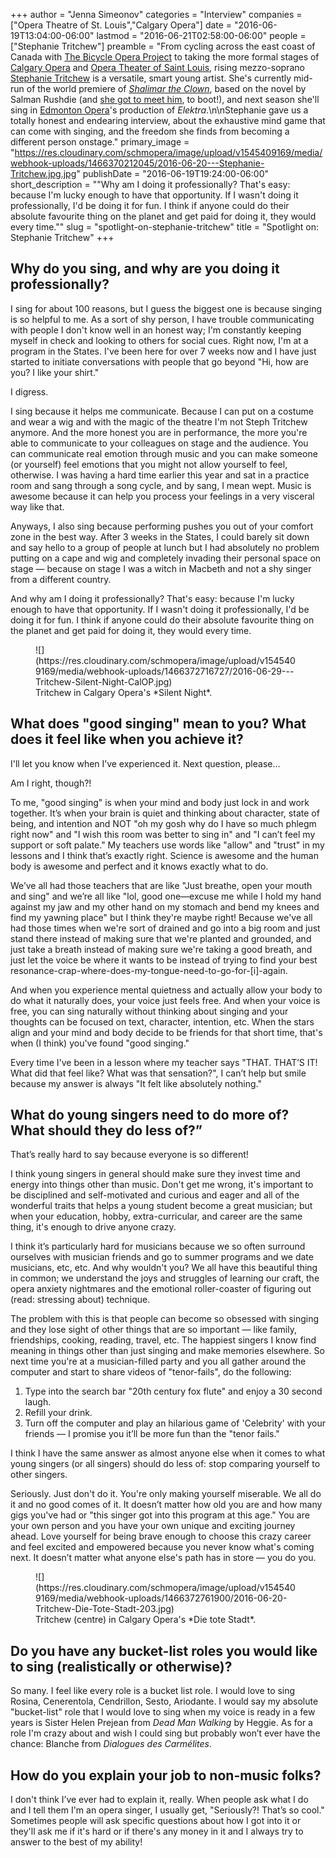 +++
author = "Jenna Simeonov"
categories = "Interview"
companies = ["Opera Theatre of St. Louis","Calgary Opera"]
date = "2016-06-19T13:04:00-06:00"
lastmod = "2016-06-21T02:58:00-06:00"
people = ["Stephanie Tritchew"]
preamble = "From cycling across the east coast of Canada with [The Bicycle Opera Project](/scene/companies/the-bicycle-opera-project/) to taking the more formal stages of [Calgary Opera](/scene/companies/calgary-opera/) and [Opera Theater of Saint Louis](/scene/companies/opera-theatre-of-st-louis/), rising mezzo-soprano [Stephanie Tritchew](/scene/people/stephanie-tritchew/) is a versatile, smart young artist. She's currently mid-run of the world premiere of [*Shalimar the Clown*](https://www.opera-stl.org/season-and-events/productions/shalimar-the-clown), based on the novel by Salman Rushdie (and [she got to meet him](https://twitter.com/StephT_mezzo/status/743310437064728576), to boot!), and next season she'll sing in [Edmonton Opera](/scene/companies/edmonton-opera/)'s production of *Elektra*.\n\nStephanie gave us a totally honest and endearing interview, about the exhaustive mind game that can come with singing, and the freedom she finds from becoming a different person onstage."
primary_image = "https://res.cloudinary.com/schmopera/image/upload/v1545409169/media/webhook-uploads/1466370212045/2016-06-20---Stephanie-Tritchew.jpg.jpg"
publishDate = "2016-06-19T19:24:00-06:00"
short_description = "&quot;Why am I doing it professionally? That&#039;s easy: because I&#039;m lucky enough to have that opportunity. If I wasn&#039;t doing it professionally, I&#039;d be doing it for fun. I think if anyone could do their absolute favourite thing on the planet and get paid for doing it, they would every time.&quot;"
slug = "spotlight-on-stephanie-tritchew"
title = "Spotlight on: Stephanie Tritchew"
+++

## Why do you sing, and why are you doing it professionally?

I sing for about 100 reasons, but I guess the biggest one is because singing is so helpful to me. As a sort of shy person, I have trouble communicating with people I don't know well in an honest way; I'm constantly keeping myself in check and looking to others for social cues. Right now, I'm at a program in the States. I've been here for over 7 weeks now and I have just started to initiate conversations with people that go beyond "Hi, how are you? I like your shirt."

I digress.

I sing because it helps me communicate. Because I can put on a costume and wear a wig and with the magic of the theatre I'm not Steph Tritchew anymore. And the more honest you are in performance, the more you're able to communicate to your colleagues on stage and the audience. You can communicate real emotion through music and you can make someone (or yourself) feel emotions that you might not allow yourself to feel, otherwise. I was having a hard time earlier this year and sat in a practice room and sang through a song cycle, and by sang, I mean wept. Music is awesome because it can help you process your feelings in a very visceral way like that.

Anyways, I also sing because performing pushes you out of your comfort zone in the best way. After 3 weeks in the States, I could barely sit down and say hello to a group of people at lunch but I had absolutely no problem putting on a cape and wig and completely invading their personal space on stage — because on stage I was a witch in Macbeth and not a shy singer from a different country.

And why am I doing it professionally? That's easy: because I'm lucky enough to have that opportunity. If I wasn't doing it professionally, I'd be doing it for fun. I think if anyone could do their absolute favourite thing on the planet and get paid for doing it, they would every time.

<figure data-type="image">
![](https://res.cloudinary.com/schmopera/image/upload/v1545409169/media/webhook-uploads/1466372716727/2016-06-29---Tritchew-Silent-Night-CalOP.jpg)
<figcaption>Tritchew in Calgary Opera's *Silent Night*.</figcaption>
</figure>

## What does "good singing" mean to you? What does it feel like when you achieve it?

I'll let you know when I’ve experienced it. Next question, please…

Am I right, though?!

To me, "good singing" is when your mind and body just lock in and work together. It’s when your brain is quiet and thinking about character, state of being, and intention and NOT "oh my gosh why do I have so much phlegm right now" and "I wish this room was better to sing in" and "I can’t feel my support or soft palate." My teachers use words like "allow" and "trust" in my lessons and I think that’s exactly right. Science is awesome and the human body is awesome and perfect and it knows exactly what to do. 

We’ve all had those teachers that are like "Just breathe, open your mouth and sing" and we’re all like "lol, good one—excuse me while I hold my hand against my jaw and my other hand on my stomach and bend my knees and find my yawning place" but I think they're maybe right! Because we've all had those times when we're sort of drained and go into a big room and just stand there instead of making sure that we're planted and grounded, and just take a breath instead of making sure we're taking a good breath, and just let the voice be where it wants to be instead of trying to find your best resonance-crap-where-does-my-tongue-need-to-go-for-[i]-again. 

And when you experience mental quietness and actually allow your body to do what it naturally does, your voice just feels free. And when your voice is free, you can sing naturally without thinking about singing and your thoughts can be focused on text, character, intention, etc. When the stars align and your mind and body decide to be friends for that short time, that's when (I think) you've found "good singing."

Every time I've been in a lesson where my teacher says "THAT. THAT’S IT! What did that feel like? What was that sensation?", I can’t help but smile because my answer is always "It felt like absolutely nothing."

## What do young singers need to do more of? What should they do less of?”

That’s really hard to say because everyone is so different!

I think young singers in general should make sure they invest time and energy into things other than music. Don't get me wrong, it's important to be disciplined and self-motivated and curious and eager and all of the wonderful traits that helps a young student become a great musician; but when your education, hobby, extra-curricular, and career are the same thing, it's enough to drive anyone crazy. 

I think it’s particularly hard for musicians because we so often surround ourselves with musician friends and go to summer programs and we date musicians, etc, etc. And why wouldn't you? We all have this beautiful thing in common; we understand the joys and struggles of learning our craft, the opera anxiety nightmares and the emotional roller-coaster of figuring out (read: stressing about) technique. 

The problem with this is that people can become so obsessed with singing and they lose sight of other things that are so important — like family, friendships, cooking, reading, travel, etc. The happiest singers I know find meaning in things other than just singing and make memories elsewhere. So next time you're at a musician-filled party and you all gather around the computer and start to share videos of "tenor-fails", do the following:

1. Type into the search bar "20th century fox flute" and enjoy a 30 second laugh.
2. Refill your drink.
3. Turn off the computer and play an hilarious game of 'Celebrity' with your friends — I promise you it’ll be more fun than the "tenor fails." 

I think I have the same answer as almost anyone else when it comes to what young singers (or all singers) should do less of: stop comparing yourself to other singers.

Seriously. Just don't do it. You're only making yourself miserable. We all do it and no good comes of it. It doesn’t matter how old you are and how many gigs you've had or "this singer got into this program at this age." You are your own person and you have your own unique and exciting journey ahead. Love yourself for being brave enough to choose this crazy career and feel excited and empowered because you never know what's coming next. It doesn’t matter what anyone else's path has in store — you do you.

<figure data-type="image">
![](https://res.cloudinary.com/schmopera/image/upload/v1545409169/media/webhook-uploads/1466372761900/2016-06-20-Tritchew-Die-Tote-Stadt-203.jpg)
<figcaption>Tritchew (centre) in Calgary Opera's *Die tote Stadt*.</figcaption>
</figure>

## Do you have any bucket-list roles you would like to sing (realistically or otherwise)?

So many. I feel like every role is a bucket list role. I would love to sing Rosina, Cenerentola, Cendrillon, Sesto, Ariodante. I would say my absolute "bucket-list" role that I would love to sing when my voice is ready in a few years is Sister Helen Prejean from *Dead Man Walking* by Heggie. As for a role I'm crazy about and wish I could sing but probably won’t ever have the chance: Blanche from *Dialogues des Carmélites*.

## How do you explain your job to non-music folks?

I don't think I’ve ever had to explain it, really. When people ask what I do and I tell them I'm an opera singer, I usually get, "Seriously?! That’s so cool." Sometimes people will ask specific questions about how I got into it or they'll ask me if it's hard or if there's any money in it and I always try to answer to the best of my ability!
